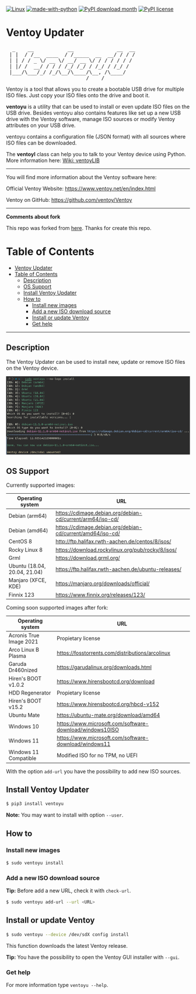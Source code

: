 [![Linux](https://svgshare.com/i/Zhy.svg)](https://svgshare.com/i/Zhy.svg)
[![made-with-python](https://img.shields.io/badge/Made%20with-Python-1f425f.svg)](https://www.python.org/)
[![PyPI download month](https://img.shields.io/pypi/dm/ventoyu.svg)](https://pypi.python.org/pypi/ventoyu/)
[![PyPI license](https://img.shields.io/pypi/l/ventoyu.svg)](https://pypi.python.org/pypi/ventoyu/)

# Ventoy Updater

<pre>
  _    __           __              __  __
 | |  / /__  ____  / /_____  __  __/ / / /
 | | / / _ \/ __ \/ __/ __ \/ / / / / / / 
 | |/ /  __/ / / / /_/ /_/ / /_/ / /_/ /  
 |___/\___/_/ /_/\__/\____/\__, /\____/   
                          /____/          
</pre>


Ventoy is a tool that allows you to create a bootable USB drive for multiple ISO files.
Just copy your ISO files onto the drive and boot it.

__ventoyu__ is a utility that can be used to install or even update ISO files on the USB drive.
Besides ventoyu also contains features like set up a new USB drive with the Ventoy software, manage ISO sources or modify Ventoy attributes on your USB drive. 

ventoyu contains a configuration file (JSON format) with all sources where ISO files can be downloaded.

The __ventoyl__ class can help you to talk to your Ventoy device using Python. More information here: [Wiki: ventoyLIB](https://github.com/mawigh/ventoyu/wiki/ventoyLIB)

---

You will find more information about the Ventoy software here:

Official Ventoy Website:
https://www.ventoy.net/en/index.html

Ventoy on GitHub:
https://github.com/ventoy/Ventoy

---

**Comments about fork**

This repo was forked from [here](https://github.com/mawigh/ventoyu). Thanks for create this repo.

# Table of Contents
- [Ventoy Updater](#ventoy-updater)
- [Table of Contents](#table-of-contents)
  - [Description](#description)
  - [OS Support](#os-support)
  - [Install Ventoy Updater](#install-ventoy-updater)
  - [How to](#how-to)
    - [Install new images](#install-new-images)
    - [Add a new ISO download source](#add-a-new-iso-download-source)
    - [Install or update Ventoy](#install-or-update-ventoy)
    - [Get help](#get-help)

---

## Description

The Ventoy Updater can be used to install new, update or remove ISO files on the Ventoy device.

<p align="center">
  <img src="imgs/ventoyu_install.png">
</p>

## OS Support

Currently supported images:

| Operating system | URL |
| ---------------- | --- |
| Debian (arm64) | https://cdimage.debian.org/debian-cd/current/arm64/iso-cd/ |
| Debian (amd64) | https://cdimage.debian.org/debian-cd/current/amd64/iso-cd/ |
| CentOS 8 | http://ftp.halifax.rwth-aachen.de/centos/8/isos/ |
| Rocky Linux 8 | https://download.rockylinux.org/pub/rocky/8/isos/ |
| Grml | https://download.grml.org/ |
| Ubuntu (18.04, 20.04, 21.04) | https://ftp.halifax.rwth-aachen.de/ubuntu-releases/ |
| Manjaro (XFCE, KDE) | https://manjaro.org/downloads/official/ |
| Finnix 123 | https://www.finnix.org/releases/123/ |

Coming soon supported images after fork:

| Operating system | URL |
| ---------------- | --- |
| Acronis True Image 2021 | Propietary license |
| Arco Linux B Plasma | https://fosstorrents.com/distributions/arcolinux |
| Garuda Dr460nized | https://garudalinux.org/downloads.html |
| Hiren's BOOT v1.0.2 | https://www.hirensbootcd.org/download |
| HDD Regenerator | Propietary license |
| Hiren's BOOT v15.2 | https://www.hirensbootcd.org/hbcd-v152 |
| Ubuntu Mate | https://ubuntu-mate.org/download/amd64 |
| Windows 10 | https://www.microsoft.com/software-download/windows10ISO |
| Windows 11 | https://www.microsoft.com/software-download/windows11 |
| Windows 11 Compatible | Modified ISO for no TPM, no UEFI |

With the option `add-url` you have the possibility to add new ISO sources.

## Install Ventoy Updater

```bash
$ pip3 install ventoyu
```

**Note:** You may want to install with option `--user`.

## How to

### Install new images

```bash
$ sudo ventoyu install
```

### Add a new ISO download source

**Tip:** Before add a new URL, check it with `check-url`.

```bash
$ sudo ventoyu add-url --url <URL>
```

## Install or update Ventoy

```bash
$ sudo ventoyu --device /dev/sdX config install
```

This function downloads the latest Ventoy release.

**Tip:** You have the possibility to open the Ventoy GUI installer with `--gui`.

### Get help

For more information type `ventoyu --help`.
